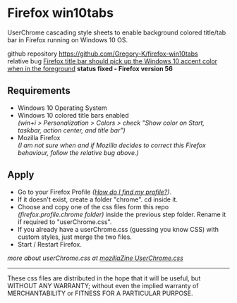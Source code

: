 # Firefox win10tabs

UserChrome cascading style sheets to enable background colored title/tab bar in Firefox running on Windows 10 OS.

github repository <https://github.com/Gregory-K/firefox-win10tabs>  
relative bug [Firefox title bar should pick up the Windows 10 accent color when in the foreground](https://bugzilla.mozilla.org/show_bug.cgi?id=1196266) **status fixed - Firefox version 56**

## Requirements

* Windows 10 Operating System
* Windows 10 colored title bars enabled  
_(win+i > Personalization > Colors > check "Show color on Start, taskbar, action center, and title bar")_
* Mozilla Firefox  
_(I am not sure when and if Mozilla decides to correct this Firefox behaviour, follow the relative bug above.)_

## Apply

* Go to your Firefox Profile _([How do I find my profile?](https://support.mozilla.org/en-US/kb/profiles-where-firefox-stores-user-data#w_how-do-i-find-my-profile))_.
* If it doesn't exist, create a folder "chrome". cd inside it.
* Choose and copy one of the css files form this repo _(firefox.profile.chrome folder)_ inside the previous step folder. Rename it if required to "userChrome.css".
* If you already have a userChrome.css (guessing you know CSS) with custom styles, just merge the two files.
* Start / Restart Firefox.

_more about userChrome.css at [mozillaZine UserChrome.css](http://kb.mozillazine.org/index.php?title=UserChrome.css&printable=yes)_  
  
---
  
These css files are distributed in the hope that it will be useful,
but WITHOUT ANY WARRANTY; without even the implied warranty of
MERCHANTABILITY or FITNESS FOR A PARTICULAR PURPOSE.

